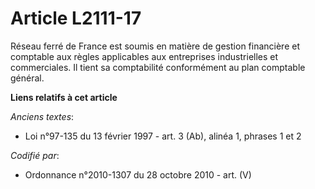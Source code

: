# Article L2111-17

Réseau ferré de France est soumis en matière de gestion financière et comptable aux règles applicables aux entreprises
industrielles et commerciales. Il tient sa comptabilité conformément au plan comptable général.

**Liens relatifs à cet article**

_Anciens textes_:

  - Loi n°97-135 du 13 février 1997 - art. 3 (Ab), alinéa 1, phrases 1 et 2

_Codifié par_:

  - Ordonnance n°2010-1307 du 28 octobre 2010 - art. (V)
